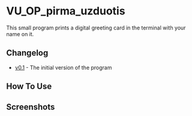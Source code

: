 # VU_OP_pirma_uzduotis
This small program prints a digital greeting card in the terminal with your name on it.

## Changelog
* [v0.1](https://github.com/Miautawn/VU_OP_Uzduotis1/releases/tag/v0.1) - The initial version of the program

## How To Use


## Screenshots

